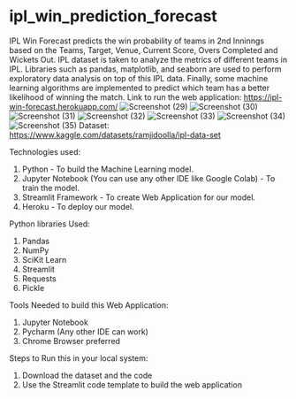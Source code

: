 # ipl_win_prediction_forecast
IPL Win Forecast predicts the win probability of teams in 2nd Inninngs based on the Teams, Target, Venue, Current Score, Overs Completed and Wickets Out.
IPL dataset is taken to analyze the metrics of different teams in IPL. Libraries such as pandas, matplotlib, and seaborn are used to perform exploratory data analysis on top of this IPL data. Finally, some machine learning algorithms are implemented to predict which team has a better likelihood of winning the match.
Link to run the web application: https://ipl-win-forecast.herokuapp.com/
![Screenshot (29)](https://user-images.githubusercontent.com/67437394/190851037-a996eb4c-2d50-4dc8-92c8-d0dc83681485.png)
![Screenshot (30)](https://user-images.githubusercontent.com/67437394/190851039-3a0c6a2f-1186-456f-b5ba-ab63c3fb7aad.png)
![Screenshot (31)](https://user-images.githubusercontent.com/67437394/190851040-eed7f35e-27bf-4733-85d9-7860f7235a41.png)
![Screenshot (32)](https://user-images.githubusercontent.com/67437394/190851042-5ee04d9b-e67a-4801-b493-f9ca463ab3db.png)
![Screenshot (33)](https://user-images.githubusercontent.com/67437394/190851043-5508b04d-914c-4ad3-83b9-a8e2ad590335.png)
![Screenshot (34)](https://user-images.githubusercontent.com/67437394/190851044-a5af03ec-3488-4e6f-a0c2-c0860926c054.png)
![Screenshot (35)](https://user-images.githubusercontent.com/67437394/190851045-5760f8f4-d955-4e93-b43b-350291836599.png)
Dataset: https://www.kaggle.com/datasets/ramjidoolla/ipl-data-set

Technologies used:

1. Python - To build the Machine Learning model.
2. Jupyter Notebook (You can use any other IDE like Google Colab) - To train the model.
3. Streamlit Framework - To create Web Application for our model.
4. Heroku - To deploy our model.
 
Python libraries Used:

1. Pandas
2. NumPy
3. SciKit Learn
4. Streamlit
5. Requests
6. Pickle

Tools Needed to build this Web Application:

1. Jupyter Notebook
2. Pycharm (Any other IDE can work)
3. Chrome Browser preferred

Steps to Run this in your local system:

1. Download the dataset and the code
2. Use the Streamlit code template to build the web application

